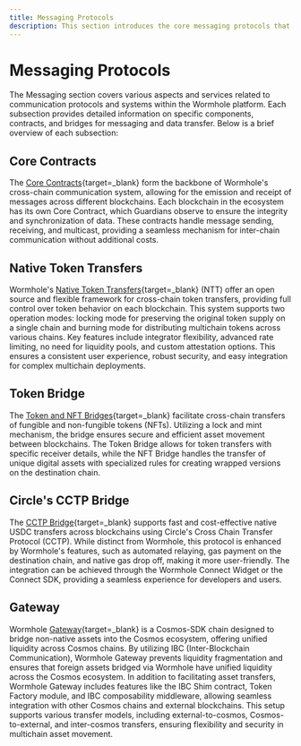 ```yaml
---
title: Messaging Protocols
description: This section introduces the core messaging protocols that power seamless cross-chain communication and asset transfer within the Wormhole ecosystem.
---
```


# Messaging Protocols

The Messaging section covers various aspects and services related to communication protocols and systems within the Wormhole platform. Each subsection provides detailed information on specific components, contracts, and bridges for messaging and data transfer. Below is a brief overview of each subsection:

## Core Contracts

The [Core Contracts](/learn/messaging/core-contracts/){target=\_blank} form the backbone of Wormhole's cross-chain communication system, allowing for the emission and receipt of messages across different blockchains. Each blockchain in the ecosystem has its own Core Contract, which Guardians observe to ensure the integrity and synchronization of data. These contracts handle message sending, receiving, and multicast, providing a seamless mechanism for inter-chain communication without additional costs.

## Native Token Transfers

Wormhole's [Native Token Transfers](/learn/messaging/ntt/ntt-overview/){target=\_blank} (NTT) offer an open source and flexible framework for cross-chain token transfers, providing full control over token behavior on each blockchain. This system supports two operation modes: locking mode for preserving the original token supply on a single chain and burning mode for distributing multichain tokens across various chains. Key features include integrator flexibility, advanced rate limiting, no need for liquidity pools, and custom attestation options. This ensures a consistent user experience, robust security, and easy integration for complex multichain deployments.

## Token Bridge

The [Token and NFT Bridges](/learn/messaging/token-nft-bridge/){target=\_blank} facilitate cross-chain transfers of fungible and non-fungible tokens (NFTs). Utilizing a lock and mint mechanism, the bridge ensures secure and efficient asset movement between blockchains. The Token Bridge allows for token transfers with specific receiver details, while the NFT Bridge handles the transfer of unique digital assets with specialized rules for creating wrapped versions on the destination chain.

## Circle's CCTP Bridge

The [CCTP Bridge](/learn/messaging/cctp/){target=\_blank} supports fast and cost-effective native USDC transfers across blockchains using Circle's Cross Chain Transfer Protocol (CCTP). While distinct from Wormhole, this protocol is enhanced by Wormhole's features, such as automated relaying, gas payment on the destination chain, and native gas drop off, making it more user-friendly. The integration can be achieved through the Wormhole Connect Widget or the Connect SDK, providing a seamless experience for developers and users.

## Gateway

Wormhole [Gateway](/learn/messaging/gateway/){target=\_blank} is a Cosmos-SDK chain designed to bridge non-native assets into the Cosmos ecosystem, offering unified liquidity across Cosmos chains. By utilizing IBC (Inter-Blockchain Communication), Wormhole Gateway prevents liquidity fragmentation and ensures that foreign assets bridged via Wormhole have unified liquidity across the Cosmos ecosystem. In addition to facilitating asset transfers, Wormhole Gateway includes features like the IBC Shim contract, Token Factory module, and IBC composability middleware, allowing seamless integration with other Cosmos chains and external blockchains. This setup supports various transfer models, including external-to-cosmos, Cosmos-to-external, and inter-cosmos transfers, ensuring flexibility and security in multichain asset movement.
